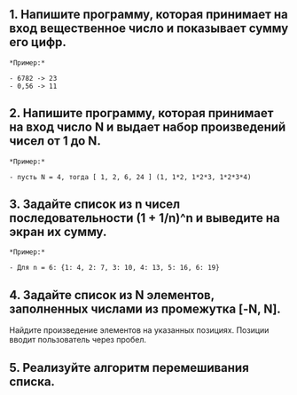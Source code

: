 ## 1. Напишите программу, которая принимает на вход вещественное число и показывает сумму его цифр.
    
    *Пример:*
    
    - 6782 -> 23
    - 0,56 -> 11
    
    
## 2. Напишите программу, которая принимает на вход число N и выдает набор произведений чисел от 1 до N.
    
    *Пример:*
    
    - пусть N = 4, тогда [ 1, 2, 6, 24 ] (1, 1*2, 1*2*3, 1*2*3*4)
    
## 3. Задайте список из n чисел последовательности (1 + 1/n)^n и выведите на экран их сумму.
    
    *Пример:*
    
    - Для n = 6: {1: 4, 2: 7, 3: 10, 4: 13, 5: 16, 6: 19}
    
## 4. Задайте список из N элементов, заполненных числами из промежутка [-N, N].
Найдите произведение элементов на указанных позициях. Позиции вводит пользователь через пробел.

## 5. Реализуйте алгоритм перемешивания списка.